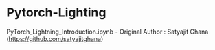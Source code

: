 # Pytorch-Lighting
PyTorch_Lightning_Introduction.ipynb - Original Author : Satyajit Ghana (https://github.com/satyajitghana)
